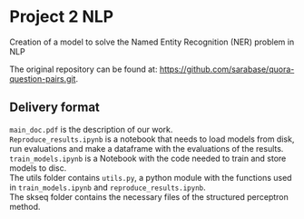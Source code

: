 # Project 2 NLP
Creation of a model to solve the Named Entity Recognition (NER) problem in NLP 

The original repository can be found at: https://github.com/sarabase/quora-question-pairs.git.
## Delivery format
`main_doc.pdf` is the description of our work.\
`Reproduce_results.ipynb` is a notebook that needs to load models from disk, run evaluations and make a dataframe with the evaluations of the results.\
`train_models.ipynb` is a Notebook with the code needed to train and store models to disc.\
 The utils folder contains `utils.py`, a python module with the functions used in `train_models.ipynb` and `reproduce_results.ipynb`.\
 The skseq folder contains the necessary files of the structured perceptron method.
